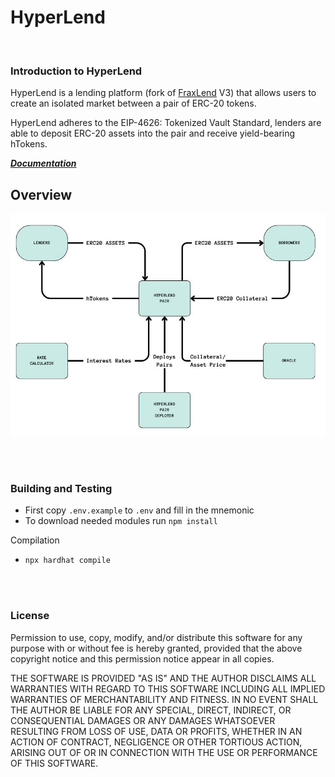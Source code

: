# HyperLend

<br>

### Introduction to HyperLend

HyperLend is a lending platform (fork of [FraxLend](https://docs.frax.finance/fraxlend/fraxlend-overview) V3) that allows users to create an isolated market between a pair of ERC-20 tokens. 

HyperLend adheres to the EIP-4626: Tokenized Vault Standard, lenders are able to deposit ERC-20 assets into the pair and receive yield-bearing hTokens.  

***[Documentation](https://docs.hyperlend.finance/)***

## Overview

![pairOverview](./documentation/images/pairOverview.jpg)

<br>
<br>

### Building and Testing

- First copy `.env.example` to `.env` and fill in the mnemonic
- To download needed modules run `npm install`

Compilation

- `npx hardhat compile`

<br>
<br>

### License
Permission to use, copy, modify, and/or distribute this software for any purpose with or without fee is hereby granted, provided that the above copyright notice and this permission notice appear in all copies.

THE SOFTWARE IS PROVIDED "AS IS" AND THE AUTHOR DISCLAIMS ALL WARRANTIES WITH REGARD TO THIS SOFTWARE INCLUDING ALL IMPLIED WARRANTIES OF MERCHANTABILITY AND FITNESS. IN NO EVENT SHALL THE AUTHOR BE LIABLE FOR ANY SPECIAL, DIRECT, INDIRECT, OR CONSEQUENTIAL DAMAGES OR ANY DAMAGES WHATSOEVER RESULTING FROM LOSS OF USE, DATA OR PROFITS, WHETHER IN AN ACTION OF CONTRACT, NEGLIGENCE OR OTHER TORTIOUS ACTION, ARISING OUT OF OR IN CONNECTION WITH THE USE OR PERFORMANCE OF THIS SOFTWARE.
